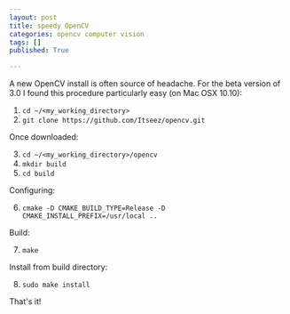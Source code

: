 ```yaml
---
layout: post
title: speedy OpenCV
categories: opencv computer vision
tags: []
published: True

---
```


A new OpenCV install is often source of headache. For the beta version of 3.0 I found this procedure particularly easy (on Mac OSX 10.10):

 1) `cd ~/<my_working_directory>`
 2) `git clone https://github.com/Itseez/opencv.git`
 
 Once downloaded:

 3) `cd ~/<my_working_directory>/opencv`
 4) `mkdir build`
 5) `cd build`

 Configuring:

 6) `cmake -D CMAKE_BUILD_TYPE=Release -D CMAKE_INSTALL_PREFIX=/usr/local ..`

 Build:

 7) `make`

 Install from build directory:

 8) `sudo make install`

 That's it!

 